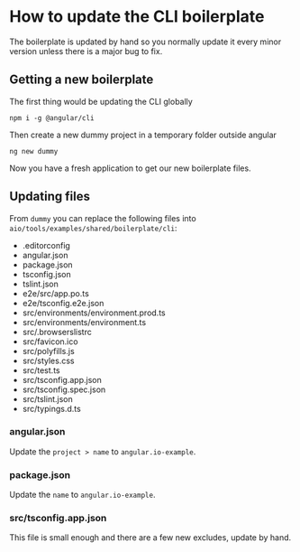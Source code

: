 # How to update the CLI boilerplate

The boilerplate is updated by hand so you normally update it every minor version unless there is a major bug to fix.

## Getting a new boilerplate

The first thing would be updating the CLI globally

```
npm i -g @angular/cli
```

Then create a new dummy project in a temporary folder outside angular

```
ng new dummy
```

Now you have a fresh application to get our new boilerplate files.

## Updating files

From `dummy` you can replace the following files into `aio/tools/examples/shared/boilerplate/cli`:

- .editorconfig
- angular.json
- package.json
- tsconfig.json
- tslint.json
- e2e/src/app.po.ts
- e2e/tsconfig.e2e.json
- src/environments/environment.prod.ts
- src/environments/environment.ts
- src/.browserslistrc
- src/favicon.ico
- src/polyfills.js
- src/styles.css
- src/test.ts
- src/tsconfig.app.json
- src/tsconfig.spec.json
- src/tslint.json
- src/typings.d.ts

### angular.json

Update the `project > name` to `angular.io-example`.

### package.json

Update the `name` to `angular.io-example`.

### src/tsconfig.app.json

This file is small enough and there are a few new excludes, update by hand.
